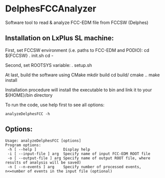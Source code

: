 DelphesFCCAnalyzer
==================

Software tool to read &amp; analyze FCC-EDM file from FCCSW (Delphes) 

Installation on LxPlus SL machine:
----------------------------------

First, set FCCSW environment (i.e. paths to FCC-EDM and PODIO):
    cd ${FCCSW}
    . init.sh
    cd -

Second, set ROOTSYS variable:
    . setup.sh

At last, build the software using CMake
    mkdir build
    cd build/
    cmake ..
    make install

Installation procedure will install the executable to bin and link it to your ${HOME}/bin directory

To run the code, use help first to see all options:

    analyzeDelphesFCC -h

Options:
--------

    Usage: analyzeDelphesFCC [options]
    Program options:
     -h [ --help ]            Display help
     -i [ --input-file ] arg  Specify name of input FCC-EDM ROOT file
     -o [ --output-file ] arg Specify name of output ROOT file, where results of analysis will be saved)
     -n [ --n-events ] arg    Specify number of processed events, n<=number of events in the input file (optional)
